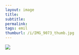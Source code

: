 ```yaml
---
layout: image
title: 
subtitle: 
permalink: 
tags: emil
thumburl: /i/IMG_9073_thumb.jpg
---
```

![]({{site.url}}/i/IMG_9073_thumb.jpg)
